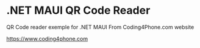 # .NET MAUI QR Code Reader
QR Code reader exemple for .NET MAUI
From Coding4Phone.com website

https://www.coding4phone.com

